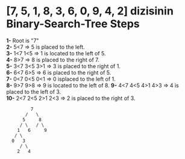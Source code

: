 # [7, 5, 1, 8, 3, 6, 0, 9, 4, 2] dizisinin Binary-Search-Tree Steps
**1-** Root is "7"  
**2-** 5<7 => 5 is placed to the left.  
**3-** 1<7 1<5 => 1 is located to the left of 5.  
**4-** 8>7 => 8 is placed to the right of 7.   
**5-** 3<7 3<5 3>1 => 3 is placed to the right of 1.    
**6-** 6<7 6>5 => 6 is placed  to the right of 5.  
**7-** 0<7 0<5 0<1 => 0 isplaced to the left of 1.  
**8-** 9>7 9>8 => 9 is located to the left of 8. 
**9-** 4<7 4<5 4>1 4>3 => 4 is placed to the left of 3.  
**10-** 2<7 2<5 2>1 2<3 => 2 is placed to the right of 3.





             7  
           /   \  
          5     8
         / \   / \  
        1   6     9   
       / \   
      0   3  
         / \      
        2   4       
